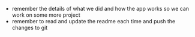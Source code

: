 - remember the details of what we did and how the app works so we can work on some more project
- remember to read and update the readme each time and push the changes to git